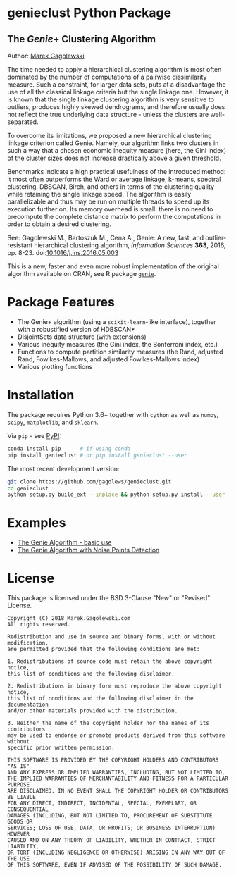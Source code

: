 genieclust Python Package
=========================

The *Genie*+  Clustering Algorithm
----------------------------------

Author: [Marek Gagolewski](http://www.gagolewski.com)

The time needed to apply a hierarchical clustering algorithm is most
often dominated by the number of computations of a pairwise dissimilarity
measure. Such a constraint, for larger data sets, puts at a disadvantage
the use of all the classical linkage criteria but the single linkage one.
However, it is known that the single linkage clustering algorithm is very
sensitive to outliers, produces highly skewed dendrograms, and therefore
usually does not reflect the true underlying data structure -
unless the clusters are well-separated.

To overcome its limitations, we proposed a new hierarchical clustering linkage
criterion called Genie. Namely, our algorithm links two clusters in such
a way that a chosen economic inequity measure (here, the Gini index)
of the cluster sizes does not increase drastically above a given threshold.

Benchmarks indicate a high practical usefulness of the introduced method:
it most often outperforms the Ward or average linkage, k-means,
spectral clustering, DBSCAN, Birch, and others in terms of the clustering
quality while retaining the single linkage speed. The algorithm is easily
parallelizable and thus may be run on multiple threads to speed up its
execution further on. Its memory overhead is small: there is no need
to precompute the complete distance matrix to perform the computations
in order to obtain a desired clustering.

See: Gagolewski M., Bartoszuk M., Cena A.,
Genie: A new, fast, and outlier-resistant hierarchical clustering algorithm,
*Information Sciences* **363**, 2016, pp. 8-23.
doi:[10.1016/j.ins.2016.05.003](http://dx.doi.org/10.1016/j.ins.2016.05.003)



This is a new, faster and even more robust implementation
of the original algorithm available on CRAN,
see R package [`genie`](http://www.gagolewski.com/software/genie/).



Package Features
================

* The Genie+ algorithm (using a `scikit-learn`-like interface),
together with a robustified version of HDBSCAN*
* DisjointSets data structure (with extensions)
* Various inequity measures (the Gini index, the Bonferroni index, etc.)
* Functions to compute partition similarity measures
(the Rand, adjusted Rand, Fowlkes-Mallows, and adjusted Fowlkes-Mallows index)
* Various plotting functions


Installation
============

The package requires Python 3.6+ together with `cython`
as well as `numpy`, `scipy`, `matplotlib`, and `sklearn`.


Via `pip` - see [PyPI](https://pypi.org/project/genieclust/):

```bash
conda install pip      # if using conda
pip install genieclust # or pip install genieclust --user
```

The most recent development version:

```bash
git clone https://github.com/gagolews/genieclust.git
cd genieclust
python setup.py build_ext --inplace && python setup.py install --user
```

Examples
========

* [The Genie Algorithm - basic use](https://github.com/gagolews/genieclust/blob/master/example_genie_basic.ipynb)
* [The Genie Algorithm with Noise Points Detection](https://github.com/gagolews/genieclust/blob/master/example_genie_hdbscan.ipynb)


License
=======

This package is licensed under the BSD 3-Clause "New" or "Revised" License.

```
Copyright (C) 2018 Marek.Gagolewski.com
All rights reserved.

Redistribution and use in source and binary forms, with or without modification,
are permitted provided that the following conditions are met:

1. Redistributions of source code must retain the above copyright notice,
this list of conditions and the following disclaimer.

2. Redistributions in binary form must reproduce the above copyright notice,
this list of conditions and the following disclaimer in the documentation
and/or other materials provided with the distribution.

3. Neither the name of the copyright holder nor the names of its contributors
may be used to endorse or promote products derived from this software without
specific prior written permission.

THIS SOFTWARE IS PROVIDED BY THE COPYRIGHT HOLDERS AND CONTRIBUTORS "AS IS"
AND ANY EXPRESS OR IMPLIED WARRANTIES, INCLUDING, BUT NOT LIMITED TO,
THE IMPLIED WARRANTIES OF MERCHANTABILITY AND FITNESS FOR A PARTICULAR PURPOSE
ARE DISCLAIMED. IN NO EVENT SHALL THE COPYRIGHT HOLDER OR CONTRIBUTORS BE LIABLE
FOR ANY DIRECT, INDIRECT, INCIDENTAL, SPECIAL, EXEMPLARY, OR CONSEQUENTIAL
DAMAGES (INCLUDING, BUT NOT LIMITED TO, PROCUREMENT OF SUBSTITUTE GOODS OR
SERVICES; LOSS OF USE, DATA, OR PROFITS; OR BUSINESS INTERRUPTION) HOWEVER
CAUSED AND ON ANY THEORY OF LIABILITY, WHETHER IN CONTRACT, STRICT LIABILITY,
OR TORT (INCLUDING NEGLIGENCE OR OTHERWISE) ARISING IN ANY WAY OUT OF THE USE
OF THIS SOFTWARE, EVEN IF ADVISED OF THE POSSIBILITY OF SUCH DAMAGE.
```

